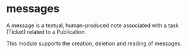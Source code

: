 # messages

A message is a textual, human-produced note associated with a task (Ticket) related to a Publication.

This module supports the creation, deletion and reading of messages.
